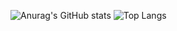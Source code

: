 ![Anurag's GitHub stats](https://github-readme-stats.vercel.app/api?username=QuocCuong2807&show_icons=true)
![Top Langs](https://github-readme-stats.vercel.app/api/top-langs/?username=QuocCuong2807&layout=compact&theme=tokyonight)


